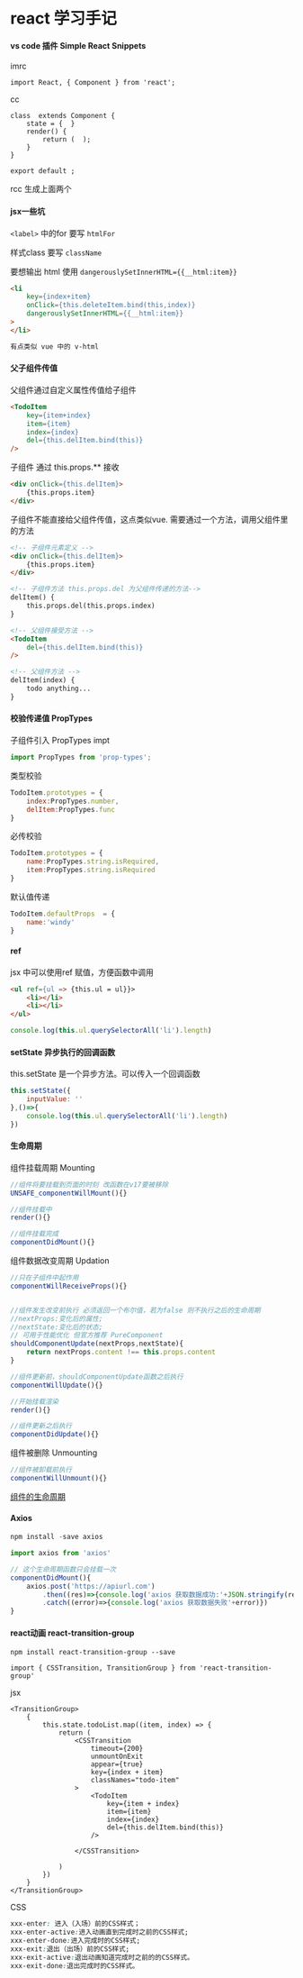 # react 学习手记

#### vs code 插件 Simple React Snippets
imrc
```
import React, { Component } from 'react';
```

cc
```
class  extends Component {
    state = {  }
    render() {   
        return (  );
    }
}
 
export default ;
```
rcc 生成上面两个

#### jsx一些坑
`<label>` 中的for 要写 `htmlFor`

样式class 要写 `className`

要想输出 html 使用 `dangerouslySetInnerHTML={{__html:item}}` 

``` html
<li 
    key={index+item}
    onClick={this.deleteItem.bind(this,index)}
    dangerouslySetInnerHTML={{__html:item}}
>
</li>

有点类似 vue 中的 v-html
```

#### 父子组件传值

父组件通过自定义属性传值给子组件 

```html
<TodoItem 
    key={item+index}
    item={item}
    index={index}
    del={this.delItem.bind(this)}
/>
```

子组件 通过 this.props.** 接收

```html
<div onClick={this.delItem}>
    {this.props.item}
</div>
```

子组件不能直接给父组件传值，这点类似vue. 需要通过一个方法，调用父组件里的方法

```html
<!-- 子组件元素定义 -->
<div onClick={this.delItem}>
    {this.props.item}
</div>

<!-- 子组件方法 this.props.del 为父组件传递的方法-->
delItem() {
    this.props.del(this.props.index) 
}

<!-- 父组件接受方法 -->
<TodoItem 
    del={this.delItem.bind(this)}
/>

<!-- 父组件方法 -->
delItem(index) {
    todo anything...
}
```

#### 校验传递值 PropTypes
子组件引入 PropTypes
impt
```javascript
import PropTypes from 'prop-types';
```

类型校验
```javascript
TodoItem.prototypes = {
    index:PropTypes.number,
    delItem:PropTypes.func
}
```

必传校验
```javascript
TodoItem.prototypes = {
    name:PropTypes.string.isRequired,
    item:PropTypes.string.isRequired
}
```

默认值传递

```javascript
TodoItem.defaultProps  = {
    name:'windy'
}
```

#### ref

jsx 中可以使用ref 赋值，方便函数中调用

```html
<ul ref={ul => {this.ul = ul}}>
    <li></li>
    <li></li>
</ul>
```

```javascript
console.log(this.ul.querySelectorAll('li').length)
```

#### setState 异步执行的回调函数

this.setState 是一个异步方法。可以传入一个回调函数

```javascript
this.setState({
    inputValue: ''
},()=>{
    console.log(this.ul.querySelectorAll('li').length)
})
```

#### 生命周期

组件挂载周期 Mounting
```javascript
//组件将要挂载到页面的时刻 改函数在v17要被移除
UNSAFE_componentWillMount(){}

//组件挂载中
render(){}

//组件挂载完成
componentDidMount(){}

```

组件数据改变周期 Updation

```javascript
//只在子组件中起作用
componentWillReceiveProps(){}


//组件发生改变前执行 必须返回一个布尔值，若为false 则不执行之后的生命周期
//nextProps:变化后的属性;
//nextState:变化后的状态;
// 可用于性能优化 但官方推荐 PureComponent
shouldComponentUpdate(nextProps,nextState){
    return nextProps.content !== this.props.content
}

//组件更新前，shouldComponentUpdate函数之后执行
componentWillUpdate(){}

//开始挂载渲染
render(){}

//组件更新之后执行
componentDidUpdate(){}

```

组件被删除 Unmounting
```javascript
//组件被卸载前执行
componentWillUnmount(){}
```

[组件的生命周期](https://zh-hans.reactjs.org/docs/react-component.html#the-component-lifecycle)

#### Axios
```javascript
npm install -save axios
```

```javascript
import axios from 'axios'

// 这个生命周期函数只会挂载一次
componentDidMount(){
    axios.post('https://apiurl.com')
        .then((res)=>{console.log('axios 获取数据成功:'+JSON.stringify(res))  })
        .catch((error)=>{console.log('axios 获取数据失败'+error)})
}
```
#### react动画 react-transition-group

```
npm install react-transition-group --save
```

```
import { CSSTransition, TransitionGroup } from 'react-transition-group'
```

jsx
```
<TransitionGroup>
    {
        this.state.todoList.map((item, index) => {
            return (
                <CSSTransition
                    timeout={200}
                    unmountOnExit
                    appear={true}
                    key={index + item}
                    classNames="todo-item"
                >
                    <TodoItem
                        key={item + index}
                        item={item}
                        index={index}
                        del={this.delItem.bind(this)}
                    />

                </CSSTransition>

            )
        })
    }
</TransitionGroup>
```

CSS
```CSS
xxx-enter: 进入（入场）前的CSS样式；
xxx-enter-active:进入动画直到完成时之前的CSS样式;
xxx-enter-done:进入完成时的CSS样式;
xxx-exit:退出（出场）前的CSS样式;
xxx-exit-active:退出动画知道完成时之前的的CSS样式。
xxx-exit-done:退出完成时的CSS样式。
```